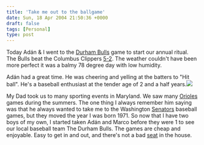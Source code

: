 ```yaml
---
title: 'Take me out to the ballgame'
date: Sun, 18 Apr 2004 21:50:36 +0000
draft: false
tags: [Personal]
type: post
---
```


Today Adán & I went to the [Durham Bulls](http://www.durhambulls.com/) game to start our annual ritual. The Bulls beat the Columbus Clippers [5-2](http://www.durhambulls.com/cgi-bin/schedule/gamePage.pl?gameID=423&action=post). The weather couldn't have been more perfect it was a balmy 78 degree day with low humidity.

Adán had a great time. He was cheering and yelling at the batters to "Hit ball". He's a baseball enthusiast at the tender age of 2 and a half years.![](http://www.durhambulls.com/images/woolebulls/woole_6.jpg)

My Dad took us to many sporting events in Maryland. We saw many [Orioles](http://baltimore.orioles.mlb.com/NASApp/mlb/index.jsp?c_id=bal) games during the summers. The one thing I always remember him saying was that he always wanted to take me to the Washington [Senators](http://www.cjis.com/senators.htm) baseball games, but they moved the year I was born 1971. So now that I have two boys of my own, I started taken Adán and Marco before they were 1 to see our local baseball team The Durham Bulls. The games are cheap and enjoyable. Easy to get in and out, and there's not a bad [seat](http://www.durhambulls.com/tickets/seating_map.html) in the house.
